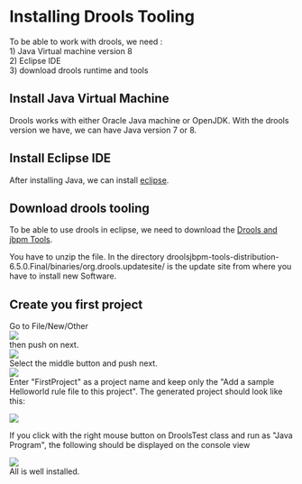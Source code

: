 # Installing Drools Tooling

To be able to work with drools, we need :  
1\) Java Virtual machine version 8  
2\) Eclipse IDE  
3\) download drools runtime and tools

## Install Java Virtual Machine

Drools works with either Oracle Java machine or OpenJDK. With the drools version we have, we can have Java version 7 or 8.

## Install Eclipse IDE

After installing Java, we can install [eclipse](http://www.eclipse.org/downloads/packages/eclipse-ide-java-ee-developers/mars2).

## Download drools tooling

To be able to use drools in eclipse, we need to download the [Drools and jbpm Tools](http://download.jboss.org/drools/release/6.5.0.Final/droolsjbpm-integration-distribution-6.5.0.Final.zip).

You have to unzip the file. In the directory droolsjbpm-tools-distribution-6.5.0.Final/binaries/org.drools.updatesite/ is the update site from where you have to install new Software.

## Create you first project

Go to File/New/Other  
![](../overview/images/CreateProject_New.jpeg)  
then push on next.  
![](drools/CreateProject_SelectContent.jpeg)  
Select the middle button and push next.  
![](drools/CreateProject_enterName.jpeg)  
Enter "FirstProject" as a project name and keep only the "Add a sample Helloworld rule file to this project". The generated project should look like this:

![](drools/CreateNewProject_treeview.jpeg)

If you click with the right mouse button on DroolsTest class and run as "Java Program", the following should be displayed on the console view

![](drools/CreateProject_ConsoleOutput.jpeg)  
All is well installed.

